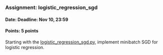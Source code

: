 ### Assignment: logistic_regression_sgd
#### Date: Deadline: Nov 10, 23:59
#### Points: 5 points

Starting with the [logistic_regression_sgd.py](https://github.com/ufal/npfl129/tree/master/labs/03/logistic_regression_sgd.py),
implement minibatch SGD for logistic regression.
